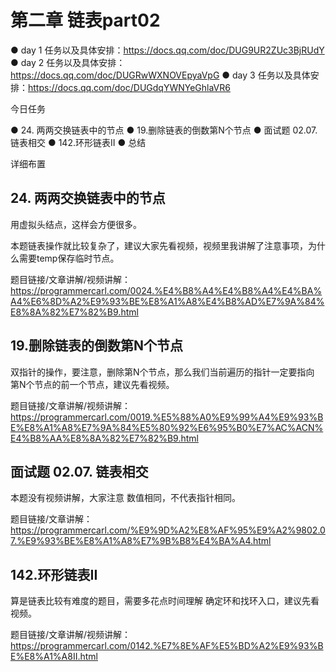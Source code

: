 # 第二章 链表part02

● day 1 任务以及具体安排：https://docs.qq.com/doc/DUG9UR2ZUc3BjRUdY 
● day 2 任务以及具体安排：https://docs.qq.com/doc/DUGRwWXNOVEpyaVpG 
● day 3 任务以及具体安排：https://docs.qq.com/doc/DUGdqYWNYeGhlaVR6
 
今日任务 

● 24. 两两交换链表中的节点 
● 19.删除链表的倒数第N个节点 
● 面试题 02.07. 链表相交 
● 142.环形链表II 
● 总结

 详细布置 

## 24. 两两交换链表中的节点 

用虚拟头结点，这样会方便很多。 

本题链表操作就比较复杂了，建议大家先看视频，视频里我讲解了注意事项，为什么需要temp保存临时节点。

题目链接/文章讲解/视频讲解： https://programmercarl.com/0024.%E4%B8%A4%E4%B8%A4%E4%BA%A4%E6%8D%A2%E9%93%BE%E8%A1%A8%E4%B8%AD%E7%9A%84%E8%8A%82%E7%82%B9.html

## 19.删除链表的倒数第N个节点  

双指针的操作，要注意，删除第N个节点，那么我们当前遍历的指针一定要指向 第N个节点的前一个节点，建议先看视频。

题目链接/文章讲解/视频讲解：https://programmercarl.com/0019.%E5%88%A0%E9%99%A4%E9%93%BE%E8%A1%A8%E7%9A%84%E5%80%92%E6%95%B0%E7%AC%ACN%E4%B8%AA%E8%8A%82%E7%82%B9.html

## 面试题 02.07. 链表相交  

本题没有视频讲解，大家注意 数值相同，不代表指针相同。

题目链接/文章讲解：https://programmercarl.com/%E9%9D%A2%E8%AF%95%E9%A2%9802.07.%E9%93%BE%E8%A1%A8%E7%9B%B8%E4%BA%A4.html

## 142.环形链表II  

算是链表比较有难度的题目，需要多花点时间理解 确定环和找环入口，建议先看视频。

题目链接/文章讲解/视频讲解：https://programmercarl.com/0142.%E7%8E%AF%E5%BD%A2%E9%93%BE%E8%A1%A8II.html

